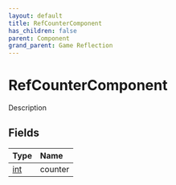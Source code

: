 ```yaml
---
layout: default
title: RefCounterComponent
has_children: false
parent: Component
grand_parent: Game Reflection
---
```

# RefCounterComponent
Description 

## Fields

| Type | Name |
|:-------------|:--------------|
| [int](/docs/game-reflection/enums/int) | counter |

